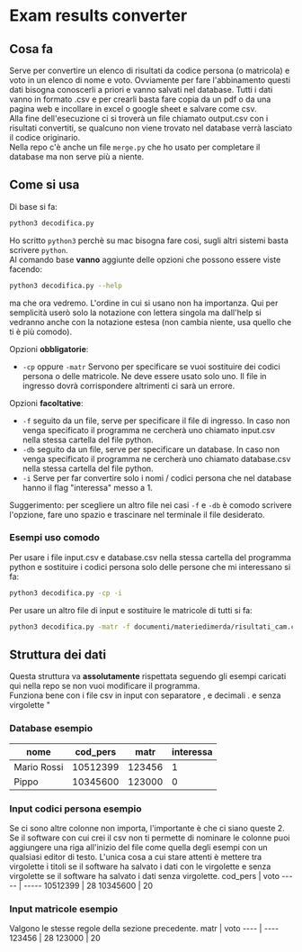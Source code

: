 # Exam results converter
## Cosa fa
Serve per convertire un elenco di risultati da codice persona (o matricola) e voto in un elenco di nome e voto. Ovviamente per fare l'abbinamento questi dati bisogna conoscerli a priori e vanno salvati nel database. Tutti i dati vanno in formato .csv e per crearli basta fare copia da un pdf o da una pagina web e incollare in excel o google sheet e salvare come csv.  
Alla fine dell'esecuzione ci si troverà un file chiamato output.csv con i risultati convertiti, se qualcuno non viene trovato nel database verrà lasciato il codice originario.  
Nella repo c'è anche un file `merge.py` che ho usato per completare il database ma non serve più a niente.

## Come si usa
Di base si fa:
```bash
python3 decodifica.py
```
Ho scritto `python3` perchè su mac bisogna fare cosi, sugli altri sistemi basta scrivere `python`.  
Al comando base **vanno** aggiunte delle opzioni che possono essere viste facendo:
```bash
python3 decodifica.py --help
```
ma che ora vedremo. L'ordine in cui si usano non ha importanza. Qui per semplicità userò solo la notazione con lettera singola ma dall'help si vedranno anche con la notazione estesa (non cambia niente, usa quello che ti è più comodo).  

Opzioni **obbligatorie**:
- `-cp` oppure `-matr` Servono per specificare se vuoi sostituire dei codici persona o delle matricole. Ne deve essere usato solo uno. Il file in ingresso dovrà corrispondere altrimenti ci sarà un errore.
  
Opzioni **facoltative**:
- `-f` seguito da un file, serve per specificare il file di ingresso. In caso non venga specificato il programma ne cercherà uno chiamato input.csv nella stessa cartella del file python.
- `-db` seguito da un file, serve per specificare un database. In caso non venga specificato il programma ne cercherà uno chiamato database.csv nella stessa cartella del file python.
- `-i` Serve per far convertire solo i nomi / codici persona che nel database hanno il flag "interessa" messo a 1.
  
Suggerimento: per scegliere un altro file nei casi `-f` e `-db` è comodo scrivere l'opzione, fare uno spazio e trascinare nel terminale il file desiderato.

### Esempi uso comodo
Per usare i file input.csv e database.csv nella stessa cartella del programma python e sostituire i codici persona solo delle persone che mi interessano si fa:
```bash
python3 decodifica.py -cp -i
```
Per usare un altro file di input e sostituire le matricole di tutti si fa:
```bash
python3 decodifica.py -matr -f documenti/materiedimerda/risultati_cam.csv
```
## Struttura dei dati
Questa struttura va **assolutamente** rispettata seguendo gli esempi caricati qui nella repo se non vuoi modificare il programma.  
Funziona bene con i file csv in input con separatore , e decimali . e senza virgolette "
### Database esempio
nome | cod_pers | matr | interessa
----------- | -------- | ------ | - 
Mario Rossi | 10512399 | 123456 | 1
Pippo | 10345600 | 123000 | 0

### Input codici persona esempio
Se ci sono altre colonne non importa, l'importante è che ci siano queste 2.  
Se il software con cui crei il csv non ti permette di nominare le colonne puoi aggiungere una riga all'inizio del file come quella degli esempi con un qualsiasi editor di testo. L'unica cosa a cui stare attenti è mettere tra virgolette i titoli se il software ha salvato i dati con le virgolette e senza virgolette se il software ha salvato i dati senza virgolette.
cod_pers | voto
----- | -----
10512399 | 28
10345600 | 20

### Input matricole esempio
Valgono le stesse regole della sezione precedente.
matr | voto
---- | ----
123456 | 28
123000 | 20